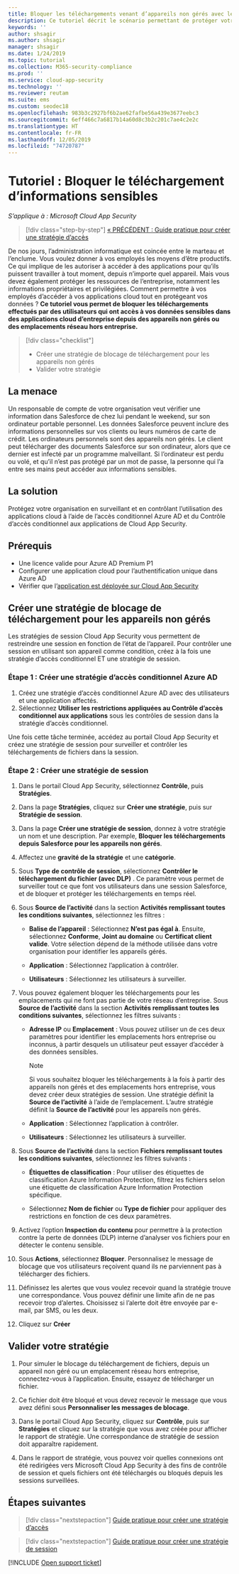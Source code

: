 ```yaml
---
title: Bloquer les téléchargements venant d’appareils non gérés avec le contrôle d’application par accès conditionnel Cloud App Security
description: Ce tutoriel décrit le scénario permettant de protéger votre organisation contre les téléchargements de données sensibles sur des appareils non gérés en utilisant les fonctionnalités du proxy inversé Azure AD.
keywords: ''
author: shsagir
ms.author: shsagir
manager: shsagir
ms.date: 1/24/2019
ms.topic: tutorial
ms.collection: M365-security-compliance
ms.prod: ''
ms.service: cloud-app-security
ms.technology: ''
ms.reviewer: reutam
ms.suite: ems
ms.custom: seodec18
ms.openlocfilehash: 983b3c2927bf6b2ae62fafbe56a439e3677eebc3
ms.sourcegitcommit: 6eff466c7a6817b14a60d8c3b2c201c7ae4c2e2c
ms.translationtype: HT
ms.contentlocale: fr-FR
ms.lasthandoff: 12/05/2019
ms.locfileid: "74720787"
---
```

# <a name="tutorial-block-download-of-sensitive-information"></a>Tutoriel : Bloquer le téléchargement d’informations sensibles

*S’applique à : Microsoft Cloud App Security*

>[!div class="step-by-step"]
>[« PRÉCÉDENT : Guide pratique pour créer une stratégie d’accès](access-policy-aad.md)

De nos jours, l’administration informatique est coincée entre le marteau et l’enclume. Vous voulez donner à vos employés les moyens d’être productifs. Ce qui implique de les autoriser à accéder à des applications pour qu’ils puissent travailler à tout moment, depuis n’importe quel appareil. Mais vous devez également protéger les ressources de l’entreprise, notamment les informations propriétaires et privilégiées. Comment permettre à vos employés d’accéder à vos applications cloud tout en protégeant vos données ? **Ce tutoriel vous permet de bloquer les téléchargements effectués par des utilisateurs qui ont accès à vos données sensibles dans des applications cloud d’entreprise depuis des appareils non gérés ou des emplacements réseau hors entreprise.**

> [!div class="checklist"]
>
> * Créer une stratégie de blocage de téléchargement pour les appareils non gérés
> * Valider votre stratégie

## <a name="the-threat"></a>La menace

Un responsable de compte de votre organisation veut vérifier une information dans Salesforce de chez lui pendant le weekend, sur son ordinateur portable personnel. Les données Salesforce peuvent inclure des informations personnelles sur vos clients ou leurs numéros de carte de crédit. Les ordinateurs personnels sont des appareils non gérés. Le client peut télécharger des documents Salesforce sur son ordinateur, alors que ce dernier est infecté par un programme malveillant. Si l’ordinateur est perdu ou volé, et qu’il n’est pas protégé par un mot de passe, la personne qui l’a entre ses mains peut accéder aux informations sensibles.

## <a name="the-solution"></a>La solution

Protégez votre organisation en surveillant et en contrôlant l’utilisation des applications cloud à l’aide de l’accès conditionnel Azure AD et du Contrôle d’accès conditionnel aux applications de Cloud App Security.

## <a name="prerequisites"></a>Prérequis

* Une licence valide pour Azure AD Premium P1
* Configurer une application cloud pour l’authentification unique dans Azure AD
* Vérifier que l’[application est déployée sur Cloud App Security](proxy-deployment-aad.md)

## <a name="create-a-block-download-policy-for-unmanaged-devices"></a>Créer une stratégie de blocage de téléchargement pour les appareils non gérés

Les stratégies de session Cloud App Security vous permettent de restreindre une session en fonction de l’état de l’appareil. Pour contrôler une session en utilisant son appareil comme condition, créez à la fois une stratégie d’accès conditionnel ET une stratégie de session.

### <a name="step-1-create-an-azure-ad-conditional-access-policy"></a>Étape 1 : Créer une stratégie d’accès conditionnel Azure AD

1. Créez une stratégie d’accès conditionnel Azure AD avec des utilisateurs et une application affectés.
2. Sélectionnez **Utiliser les restrictions appliquées au Contrôle d’accès conditionnel aux applications** sous les contrôles de session dans la stratégie d’accès conditionnel.

Une fois cette tâche terminée, accédez au portail Cloud App Security et créez une stratégie de session pour surveiller et contrôler les téléchargements de fichiers dans la session.

### <a name="step-2-create-a-session-policy"></a>Étape 2 : Créer une stratégie de session

1. Dans le portail Cloud App Security, sélectionnez **Contrôle**, puis **Stratégies**.

2. Dans la page **Stratégies**, cliquez sur **Créer une stratégie**, puis sur **Stratégie de session**.

3. Dans la page **Créer une stratégie de session**, donnez à votre stratégie un nom et une description. Par exemple, **Bloquer les téléchargements depuis Salesforce pour les appareils non gérés**.

4. Affectez une **gravité de la stratégie** et une **catégorie**.

5. Sous **Type de contrôle de session**, sélectionnez **Contrôler le téléchargement du fichier (avec DLP)** . Ce paramètre vous permet de surveiller tout ce que font vos utilisateurs dans une session Salesforce, et de bloquer et protéger les téléchargements en temps réel.

6. Sous **Source de l’activité** dans la section **Activités remplissant toutes les conditions suivantes**, sélectionnez les filtres :

   * **Balise de l’appareil** : Sélectionnez **N’est pas égal à**. Ensuite, sélectionnez **Conforme**, **Joint au domaine** ou **Certificat client valide**. Votre sélection dépend de la méthode utilisée dans votre organisation pour identifier les appareils gérés.

   * **Application** : Sélectionnez l’application à contrôler.

   * **Utilisateurs** : Sélectionnez les utilisateurs à surveiller.

7. Vous pouvez également bloquer les téléchargements pour les emplacements qui ne font pas partie de votre réseau d’entreprise. Sous **Source de l’activité** dans la section **Activités remplissant toutes les conditions suivantes**, sélectionnez les filtres suivants :

   * **Adresse IP** ou **Emplacement** : Vous pouvez utiliser un de ces deux paramètres pour identifier les emplacements hors entreprise ou inconnus, à partir desquels un utilisateur peut essayer d’accéder à des données sensibles.

     > [!NOTE]
     > Si vous souhaitez bloquer les téléchargements à la fois à partir des appareils non gérés et des emplacements hors entreprise, vous devez créer deux stratégies de session. Une stratégie définit la **Source de l’activité** à l’aide de l’emplacement. L’autre stratégie définit la **Source de l’activité** pour les appareils non gérés.

   * **Application** : Sélectionnez l’application à contrôler.

   * **Utilisateurs** : Sélectionnez les utilisateurs à surveiller.

8. Sous **Source de l’activité** dans la section **Fichiers remplissant toutes les conditions suivantes**, sélectionnez les filtres suivants :

   * **Étiquettes de classification** : Pour utiliser des étiquettes de classification Azure Information Protection, filtrez les fichiers selon une étiquette de classification Azure Information Protection spécifique.

   * Sélectionnez **Nom de fichier** ou **Type de fichier** pour appliquer des restrictions en fonction de ces deux paramètres.
9. Activez l’option **Inspection du contenu** pour permettre à la protection contre la perte de données (DLP) interne d’analyser vos fichiers pour en détecter le contenu sensible.

10. Sous **Actions**, sélectionnez **Bloquer**. Personnalisez le message de blocage que vos utilisateurs reçoivent quand ils ne parviennent pas à télécharger des fichiers.

11. Définissez les alertes que vous voulez recevoir quand la stratégie trouve une correspondance. Vous pouvez définir une limite afin de ne pas recevoir trop d’alertes. Choisissez si l’alerte doit être envoyée par e-mail, par SMS, ou les deux.

12. Cliquez sur **Créer**

## <a name="validate-your-policy"></a>Valider votre stratégie

1. Pour simuler le blocage du téléchargement de fichiers, depuis un appareil non géré ou un emplacement réseau hors entreprise, connectez-vous à l’application. Ensuite, essayez de télécharger un fichier.

2. Ce fichier doit être bloqué et vous devez recevoir le message que vous avez défini sous **Personnaliser les messages de blocage**.

3. Dans le portail Cloud App Security, cliquez sur **Contrôle**, puis sur **Stratégies** et cliquez sur la stratégie que vous avez créée pour afficher le rapport de stratégie. Une correspondance de stratégie de session doit apparaître rapidement.

4. Dans le rapport de stratégie, vous pouvez voir quelles connexions ont été redirigées vers Microsoft Cloud App Security à des fins de contrôle de session et quels fichiers ont été téléchargés ou bloqués depuis les sessions surveillées.


## <a name="next-steps"></a>Étapes suivantes

> [!div class="nextstepaction"]
> [Guide pratique pour créer une stratégie d’accès](access-policy-aad.md)

> [!div class="nextstepaction"]
> [Guide pratique pour créer une stratégie de session](session-policy-aad.md)

[!INCLUDE [Open support ticket](includes/support.md)]
